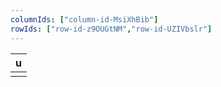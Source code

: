 ```yaml
---
columnIds: ["column-id-MsiXhBib"]
rowIds: ["row-id-z9OUGtNM","row-id-UZIVbslr"]
---
```


| u |
| --- |
|   |